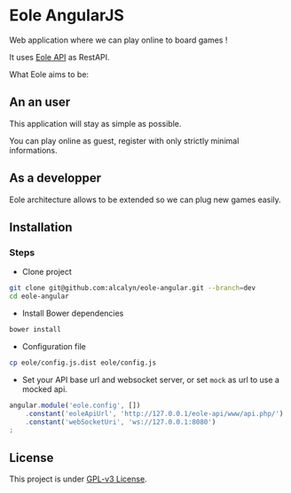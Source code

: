 # Eole AngularJS

Web application where we can play online to board games !

It uses [Eole API](https://github.com/alcalyn/eole-api) as RestAPI.

What Eole aims to be:


## An an user

This application will stay as simple as possible.

You can play online as guest, register with only strictly minimal informations.


## As a developper

Eole architecture allows to be extended so we can plug new games easily.


## Installation

### Steps

 - Clone project

``` bash
git clone git@github.com:alcalyn/eole-angular.git --branch=dev
cd eole-angular
```

 - Install Bower dependencies

``` bash
bower install
```

 - Configuration file

``` bash
cp eole/config.js.dist eole/config.js
```

 - Set your API base url and websocket server, or set `mock` as url to use a mocked api.

``` js
angular.module('eole.config', [])
    .constant('eoleApiUrl', 'http://127.0.0.1/eole-api/www/api.php/')   // API base url
    .constant('webSocketUri', 'ws://127.0.0.1:8080')                    // Websocket server
;
```


## License

This project is under [GPL-v3 License](LICENSE).
